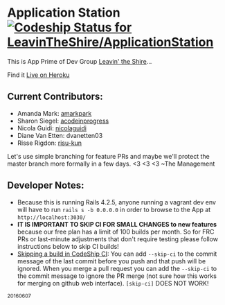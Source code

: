 # Application Station  [ ![Codeship Status for LeavinTheShire/ApplicationStation](https://codeship.com/projects/a96a85a0-0502-0134-c82b-3e31f9e0f6b8/status?branch=master)](https://codeship.com/projects/154341)

This is App Prime of Dev Group [Leavin' the Shire](https://github.com/LeavinTheShire)...

Find it [Live on Heroku](https://lts-applicationstation.herokuapp.com/)

## Current Contributors:
* Amanda Mark: [amarkpark](https://github.com/amarkpark/)
* Sharon Siegel: [acodeinprogress](https://github.com/acodeinprogress)
* Nicola Guidi: [nicolaguidi](https://github.com/nicolaguidi)
* Diane Van Etten: dvanetten03
* Risse Rigdon: [risu-kun](https://github.com/risu-kun)

Let's use simple branching for feature PRs and maybe we'll protect the master branch more formally in a few days. <3 <3 <3 ~The Management

## Developer Notes:

* Because this is running Rails 4.2.5, anyone running a vagrant dev env will have to run `rails s -b 0.0.0.0` in order to browse to the App at `http://localhost:3030/`
* <b>IT IS IMPORTANT TO SKIP CI FOR SMALL CHANGES to new features</b> because our free plan has a limit of 100 builds per month. So for FRC PRs or last-minute adjustments that don't require testing please follow instructions below to skip CI builds!
* [Skipping a build in CodeShip CI](https://codeship.com/documentation/continuous-integration/skipping-builds/): You can add `--skip-ci` to the commit message of the last commit before you push and that push will be ignored. When you merge a pull request you can add the `--skip-ci` to the commit message to ignore the PR merge (not sure how this works for merging on github web interface). `[skip-ci]` DOES NOT WORK!


<sub>20160607</sub>
